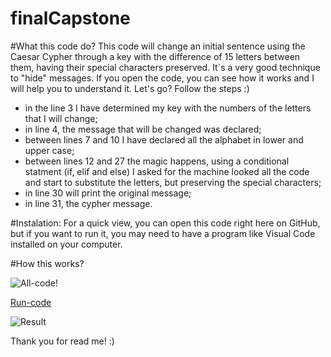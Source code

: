 # finalCapstone
#What this code do?
This code will change an initial sentence using the Caesar Cypher through a key with the difference of 15 letters between them, having their special characters preserved. It`s a very good technique to "hide" messages.
If you open the code, you can see how it works and I will help you to understand it.
Let's go?
Follow the steps :)
* in the line 3 I have determined my key with the numbers of the letters that I will change;
* in line 4, the message that will be changed was declared;
* between lines 7 and 10 I have declared all the alphabet in lower and upper case;
* between lines 12 and 27 the magic happens, using a conditional statment (if, elif and else) I asked for the machine looked all the code and start to substitute the letters, but preserving the special characters;
* in line 30 will print the original message;
* in line 31, the cypher message.

#Instalation:
For a quick view, you can open this code right here on GitHub, but if you want to run it, you may need to have a program like Visual Code installed on your computer.

#How this works?

![All-code](https://github.com/priscilafdias/finalCapstone/assets/14813383/a2597f04-05c8-4a07-96e0-d29cd5de51a0)!

[Run-code](https://github.com/priscilafdias/finalCapstone/assets/14813383/02306790-4b61-45bf-861b-a6a47c45a662)

![Result](https://github.com/priscilafdias/finalCapstone/assets/14813383/86d0c88c-2ea1-4cc0-b769-54eab22fe21a)

Thank you for read me!
:)


